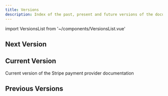 ```yaml
---
title: Versions
description: Index of the past, present and future versions of the documentation
---
```


import VersionsList from '~/components/VersionsList.vue'

## Next Version
<template v-if="$page.doc.package && $page.doc.package.versions.next">

Next version of the Stripe payment provider documentation

<versions-list :versions="[$page.doc.package.versions.next]" />

</template>
<template v-else>

There is currently no next version of the Stripe payment provider documentation available

</template>

## Current Version
Current version of the Stripe payment provider documentation 

<versions-list :versions="[$page.doc.package.versions.current]"/>


## Previous Versions
<template v-if="$page.doc.package && $page.doc.package.versions.previous">

Previous versions of the Stripe payment provider documentation

<versions-list :versions="$page.doc.package.versions.previous" />

</template>
<template v-else>

There are currently no previous versions of the Stripe payment provider documentation available

</template>